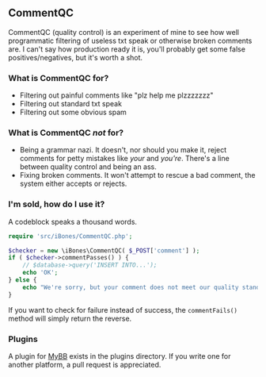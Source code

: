 CommentQC
----------------------------------------------------

CommentQC (quality control) is an experiment of mine to see how well programmatic filtering of useless txt speak or otherwise broken comments are. I can't say how production ready it is, you'll probably get some false positives/negatives, but it's worth a shot.

### What is CommentQC for?

* Filtering out painful comments like "plz help me plzzzzzzz"
* Filtering out standard txt speak
* Filtering out some obvious spam

### What is CommentQC *not* for?
* Being a grammar nazi. It doesn't, nor should you make it, reject comments for petty mistakes like _your_ and _you're_. There's a line between quality control and being an ass.
* Fixing broken comments. It won't attempt to rescue a bad comment, the system either accepts or rejects.

### I'm sold, how do I use it?
A codeblock speaks a thousand words.

```php
require 'src/iBones/CommentQC.php';

$checker = new \iBones\CommentQC( $_POST['comment'] );
if ( $checker->commentPasses() ) {
    // $database->query('INSERT INTO...');
    echo 'OK';
} else {
    echo "We're sorry, but your comment does not meet our quality standards.";
}
```

If you want to check for failure instead of success, the `commentFails()` method will simply return the reverse.

### Plugins
A plugin for [MyBB](http://mybb.com) exists in the plugins directory. If you write one for another platform, a pull request is appreciated.